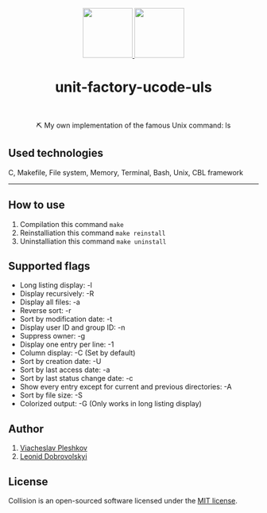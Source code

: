 <p align="center">
    <a href="https://unitfactory.net/en/" target="_blank">
        <img src="https://github.com/viacheslavpleshkov/unit-factory-ucode/blob/master/.git_images/unit_logo.png?raw=true" height="100px">
    </a>
    <a href="https://apply.ucode.world/" target="_blank">
        <img src="https://github.com/viacheslavpleshkov/unit-factory-ucode/blob/master/.git_images/ucode_logo.png?raw=true" height="100px">
    </a>
    <h1 align="center">unit-factory-ucode-uls</h1>
    <br>
</p>
<p align="center">⛏ My own implementation of the famous Unix command: ls</p>

## Used technologies

C, Makefile, File system, Memory, Terminal, Bash, Unix, CBL framework

<hr>

## How to use
1. Compilation this command `make`
1. Reinstalliation this command `make reinstall`
1. Uninstalliation this command `make uninstall`

## Supported flags

- Long listing display: -l
- Display recursively: -R
- Display all files: -a
- Reverse sort: -r
- Sort by modification date: -t
- Display user ID and group ID: -n
- Suppress owner: -g
- Display one entry per line: -1
- Column display: -C (Set by default)
- Sort by creation date: -U
- Sort by last access date: -a
- Sort by last status change date: -c
- Show every entry except for current and previous directories: -A
- Sort by file size: -S
- Colorized output: -G (Only works in long listing display)

## Author
1. <a href="https://github.com/viacheslavpleshkov" target="_blank">Viacheslav Pleshkov</a>
1. <a href="https://github.com/leodobrovolsky" target="_blank">Leonid Dobrovolskyi</a>


## License

Collision is an open-sourced software licensed under the [MIT license](LICENSE.md).
